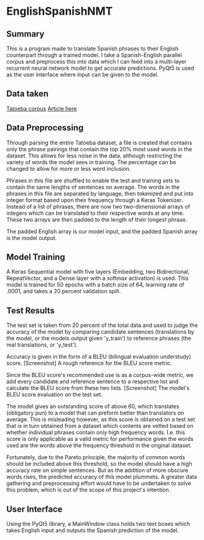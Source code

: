 # EnglishSpanishNMT

## Summary
This is a program made to translate Spanish phrases to their English counterpart through a trained model.
I take a Spanish-English parallel corpus and preprocess this into data which I can feed into a multi-layer
recurrent neural network model to get accurate predictions. PyQt5 is used as the user interface where input can be
given to the model.

## Data taken
[Tatoeba corpus](http://opus.nlpl.eu/Tatoeba.php)
[Article here](http://www.lrec-conf.org/proceedings/lrec2012/pdf/463_Paper.pdf)

## Data Preprocessing
Through parsing the entire Tatoeba dataset, a file is created that contains only the phrase pairings that contain 
the top 20% most used words in the dataset. This allows for less noise in the data, although restricting the
variety of words the model sees in training. The percentage can be changed to allow for more or less word inclusion.

Phrases in this file are shuffled to enable the test and training sets to contain the same lengths of sentences on average. 
The words in the phrases in this file are separated by language, then tokenized and put into integer format based upon their frequency through a Keras Tokenizer. Instead of a list of phrases, there are now two two-dimensional arrays of integers 
which can be translated to their respective words at any time. These two arrays are then padded to the length of their
longest phrase.

The padded English array is our model input, and the padded Spanish array is the model output.

## Model Training
A Keras Sequential model with five layers (Embedding, two Bidirectional, RepeatVector, and a Dense layer with a 
softmax activation) is used. This model is trained for 50 epochs with a batch size of 64, learning rate of .0001, 
and takes a 20 percent validation split.

## Test Results
The test set is taken from 20 percent of the total data and used to judge the accuracy of the model by comparing candidate
sentences (translations by the model, or the models output given 'y_train') to reference phrases (the real translations, or 'y_test').

Accuracy is given in the form of a BLEU (bilingual evaluation understudy) score. 
[Screenshot]
A rough reference for the BLEU score metric.

Since the BLEU score's recommended use is as a corpus-wide metric, we add every candidate and reference sentence to a respective list
and calculate the BLEU score from these two lists. 
[Screenshot]
The model's BLEU score evaluation on the test set.

The model gives an outstanding score of above 60, which translates (obligatory pun) to a model that can preform better than 
translators on average. This is misleading however, as this score is obtained on a test set that is in turn obtained from a
dataset which contents are vetted based on whether individual phrases contain only high frequency words. I.e. this 
score is only applicable as a valid metric for performance given the words used are the words above the frequency threshold
in the original dataset. 

Fortunately, due to the Pareto principle, the majority of common words should be included above this threshold, so the
model should have a high accuracy rate on simple sentences. But as the addition of more obscure words rises, the
predicted accuracy of this model plummets. A greater data gathering and preprocessing effort would have to be
undertaken to solve this problem, which is out of the scope of this project's intention.


## User Interface
Using the PyQt5 library, a MainWindow class holds two text boxes which takes English input and outputs the Spanish
prediction of the model.
